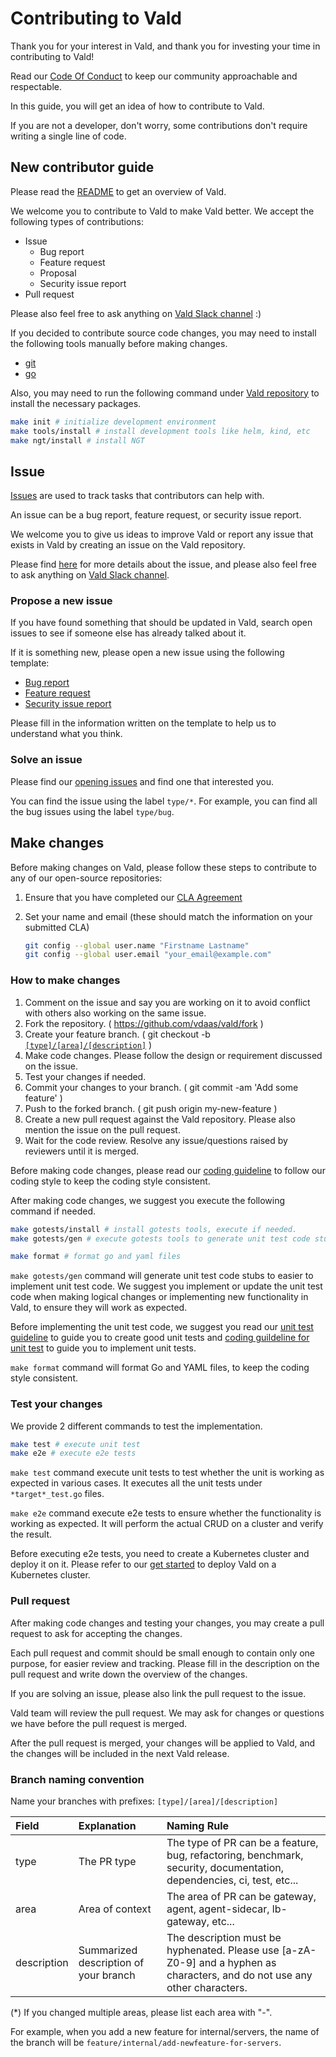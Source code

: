 # Contributing to Vald

Thank you for your interest in Vald, and thank you for investing your time in contributing to Vald!

Read our [Code Of Conduct](https://github.com/vdaas/vald/blob/main/CODE_OF_CONDUCT.md) to keep our community approachable and respectable.

In this guide, you will get an idea of how to contribute to Vald.

If you are not a developer, don't worry, some contributions don't require writing a single line of code.

## New contributor guide

Please read the [README](https://github.com/vdaas/vald/blob/main/README.md) to get an overview of Vald.

We welcome you to contribute to Vald to make Vald better. We accept the following types of contributions:

- Issue
  - Bug report
  - Feature request
  - Proposal
  - Security issue report
- Pull request

Please also feel free to ask anything on [Vald Slack channel](https://join.slack.com/t/vald-community/shared_invite/zt-db2ky9o4-R_9p2sVp8xRwztVa8gfnPA) :)

If you decided to contribute source code changes, you may need to install the following tools manually before making changes.

- [git](https://git-scm.com/)
- [go](https://go.dev/)

Also, you may need to run the following command under [Vald repository](https://github.com/vdaas/vald) to install the necessary packages.

```bash
make init # initialize development environment
make tools/install # install development tools like helm, kind, etc
make ngt/install # install NGT
```

## Issue

[Issues](https://github.com/vdaas/vald/issues) are used to track tasks that contributors can help with.

An issue can be a bug report, feature request, or security issue report.

We welcome you to give us ideas to improve Vald or report any issue that exists in Vald by creating an issue on the Vald repository.

Please find [here](../contributing/issue.md) for more details about the issue, and please also feel free to ask anything on [Vald Slack channel](https://join.slack.com/t/vald-community/shared_invite/zt-db2ky9o4-R_9p2sVp8xRwztVa8gfnPA).

### Propose a new issue

If you have found something that should be updated in Vald, search open issues to see if someone else has already talked about it.

If it is something new, please open a new issue using the following template:

- [Bug report](https://github.com/vdaas/vald/issues/new?assignees=&labels=type%2Fbug%2C+priority%2Fmedium%2C+team%2Fcore&template=bug_report.md&title=)
- [Feature request](https://github.com/vdaas/vald/issues/new?assignees=&labels=type%2Ffeature%2C+priority%2Flow%2C+team%2Fcore&template=feature_request.md&title=)
- [Security issue report](https://github.com/vdaas/vald/issues/new?assignees=&labels=type%2Fsecurity%2C+priority%2Fmedium%2C+team%2Fcore%2C+team%2Fsre&template=security_issue_report.md&title=)

Please fill in the information written on the template to help us to understand what you think.

### Solve an issue

Please find our [opening issues](https://github.com/vdaas/vald/issues) and find one that interested you.

You can find the issue using the label `type/*`. For example, you can find all the bug issues using the label `type/bug`.

## Make changes

Before making changes on Vald, please follow these steps to contribute to any of our open-source repositories:

1. Ensure that you have completed our [CLA Agreement](https://cla-assistant.io/vdaas/vald)
2. Set your name and email (these should match the information on your submitted CLA)

   ```bash
   git config --global user.name "Firstname Lastname"
   git config --global user.email "your_email@example.com"
   ```

### How to make changes

1. Comment on the issue and say you are working on it to avoid conflict with others also working on the same issue.
2. Fork the repository. ( https://github.com/vdaas/vald/fork )
3. Create your feature branch. ( git checkout -b [`[type]/[area]/[description]`](#Branch-naming-convention) )
4. Make code changes. Please follow the design or requirement discussed on the issue.
5. Test your changes if needed.
6. Commit your changes to your branch. ( git commit -am 'Add some feature' )
7. Push to the forked branch. ( git push origin my-new-feature )
8. Create a new pull request against the Vald repository. Please also mention the issue on the pull request.
9. Wait for the code review. Resolve any issue/questions raised by reviewers until it is merged.

Before making code changes, please read our [coding guideline](./docs/contributing/coding-style.md) to follow our coding style to keep the coding style consistent.

After making code changes, we suggest you execute the following command if needed.

```bash
make gotests/install # install gotests tools, execute if needed.
make gotests/gen # execute gotests tools to generate unit test code stubs.

make format # format go and yaml files
```

`make gotests/gen` command will generate unit test code stubs to easier to implement unit test code.
We suggest you implement or update the unit test code when making logical changes or implementing new functionality in Vald, to ensure they will work as expected.

Before implementing the unit test code, we suggest you read our [unit test guideline](./docs/contributing/unit-test-guideline.md) to guide you to create good unit tests and [coding guildeline for unit test](./docs/contributing/coding-style.md#test) to guide you to implement unit tests.

`make format` command will format Go and YAML files, to keep the coding style consistent.

### Test your changes

We provide 2 different commands to test the implementation.

```bash
make test # execute unit test
make e2e # execute e2e tests
```

`make test` command execute unit tests to test whether the unit is working as expected in various cases. It executes all the unit tests under `*target*_test.go` files.

`make e2e` command execute e2e tests to ensure whether the functionality is working as expected. It will perform the actual CRUD on a cluster and verify the result.

Before executing e2e tests, you need to create a Kubernetes cluster and deploy it on it. Please refer to our [get started](./docs/tutorial/get-started.md) to deploy Vald on a Kubernetes cluster.

### Pull request

After making code changes and testing your changes, you may create a pull request to ask for accepting the changes.

Each pull request and commit should be small enough to contain only one purpose, for easier review and tracking.
Please fill in the description on the pull request and write down the overview of the changes.

If you are solving an issue, please also link the pull request to the issue.

Vald team will review the pull request. We may ask for changes or questions we have before the pull request is merged.

After the pull request is merged, your changes will be applied to Vald, and the changes will be included in the next Vald release.

### Branch naming convention

Name your branches with prefixes: `[type]/[area]/[description]`

| Field       | Explanation                           | Naming Rule                                                                                                               |
| :---------- | :------------------------------------ | :------------------------------------------------------------------------------------------------------------------------ |
| type        | The PR type                           | The type of PR can be a feature, bug, refactoring, benchmark, security, documentation, dependencies, ci, test, etc...    |
| area        | Area of context                       | The area of PR can be gateway, agent, agent-sidecar, lb-gateway, etc...                                                |
| description | Summarized description of your branch | The description must be hyphenated. Please use [a-zA-Z0-9] and a hyphen as characters, and do not use any other characters. |

(\*) If you changed multiple areas, please list each area with "-".

For example, when you add a new feature for internal/servers, the name of the branch will be `feature/internal/add-newfeature-for-servers`.
